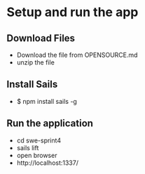# Setup and run the app
## Download Files
- Download the file from OPENSOURCE.md
- unzip the file
## Install Sails
- $ npm install sails -g
## Run the application
- cd swe-sprint4
- sails lift
- open browser 
- http://localhost:1337/

